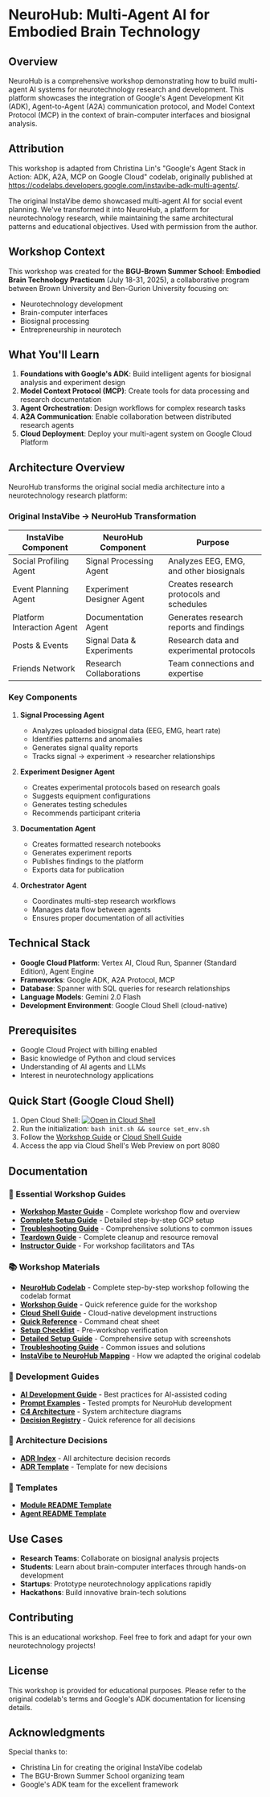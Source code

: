 # NeuroHub: Multi-Agent AI for Embodied Brain Technology

## Overview

NeuroHub is a comprehensive workshop demonstrating how to build multi-agent AI systems for neurotechnology research and development. This platform showcases the integration of Google's Agent Development Kit (ADK), Agent-to-Agent (A2A) communication protocol, and Model Context Protocol (MCP) in the context of brain-computer interfaces and biosignal analysis.

## Attribution

This workshop is adapted from Christina Lin's "Google's Agent Stack in Action: ADK, A2A, MCP on Google Cloud" codelab, originally published at https://codelabs.developers.google.com/instavibe-adk-multi-agents/. 

The original InstaVibe demo showcased multi-agent AI for social event planning. We've transformed it into NeuroHub, a platform for neurotechnology research, while maintaining the same architectural patterns and educational objectives. Used with permission from the author.

## Workshop Context

This workshop was created for the **BGU-Brown Summer School: Embodied Brain Technology Practicum** (July 18-31, 2025), a collaborative program between Brown University and Ben-Gurion University focusing on:
- Neurotechnology development
- Brain-computer interfaces
- Biosignal processing
- Entrepreneurship in neurotech

## What You'll Learn

1. **Foundations with Google's ADK**: Build intelligent agents for biosignal analysis and experiment design
2. **Model Context Protocol (MCP)**: Create tools for data processing and research documentation
3. **Agent Orchestration**: Design workflows for complex research tasks
4. **A2A Communication**: Enable collaboration between distributed research agents
5. **Cloud Deployment**: Deploy your multi-agent system on Google Cloud Platform

## Architecture Overview

NeuroHub transforms the original social media architecture into a neurotechnology research platform:

### Original InstaVibe → NeuroHub Transformation

| InstaVibe Component | NeuroHub Component | Purpose |
|---------------------|-------------------|----------|
| Social Profiling Agent | Signal Processing Agent | Analyzes EEG, EMG, and other biosignals |
| Event Planning Agent | Experiment Designer Agent | Creates research protocols and schedules |
| Platform Interaction Agent | Documentation Agent | Generates research reports and findings |
| Posts & Events | Signal Data & Experiments | Research data and experimental protocols |
| Friends Network | Research Collaborations | Team connections and expertise |

### Key Components

1. **Signal Processing Agent**
   - Analyzes uploaded biosignal data (EEG, EMG, heart rate)
   - Identifies patterns and anomalies
   - Generates signal quality reports
   - Tracks signal → experiment → researcher relationships

2. **Experiment Designer Agent**
   - Creates experimental protocols based on research goals
   - Suggests equipment configurations
   - Generates testing schedules
   - Recommends participant criteria

3. **Documentation Agent**
   - Creates formatted research notebooks
   - Generates experiment reports
   - Publishes findings to the platform
   - Exports data for publication

4. **Orchestrator Agent**
   - Coordinates multi-step research workflows
   - Manages data flow between agents
   - Ensures proper documentation of all activities

## Technical Stack

- **Google Cloud Platform**: Vertex AI, Cloud Run, Spanner (Standard Edition), Agent Engine
- **Frameworks**: Google ADK, A2A Protocol, MCP
- **Database**: Spanner with SQL queries for research relationships
- **Language Models**: Gemini 2.0 Flash
- **Development Environment**: Google Cloud Shell (cloud-native)

## Prerequisites

- Google Cloud Project with billing enabled
- Basic knowledge of Python and cloud services
- Understanding of AI agents and LLMs
- Interest in neurotechnology applications

## Quick Start (Google Cloud Shell)

1. Open Cloud Shell: [![Open in Cloud Shell](https://gstatic.com/cloudssh/images/open-btn.svg)](https://console.cloud.google.com/cloudshell/open?git_repo=https://github.com/GDG-PVD/neurohub-workshop&page=editor&open_in_editor=README.md)
2. Run the initialization: `bash init.sh && source set_env.sh`
3. Follow the [Workshop Guide](docs/WORKSHOP_GUIDE.md) or [Cloud Shell Guide](docs/CLOUD_SHELL_GUIDE.md)
4. Access the app via Cloud Shell's Web Preview on port 8080

## Documentation

### 🎯 Essential Workshop Guides
- [**Workshop Master Guide**](docs/WORKSHOP_MASTER_GUIDE.md) - Complete workshop flow and overview
- [**Complete Setup Guide**](docs/WORKSHOP_COMPLETE_SETUP_GUIDE.md) - Detailed step-by-step GCP setup
- [**Troubleshooting Guide**](docs/WORKSHOP_TROUBLESHOOTING_GUIDE.md) - Comprehensive solutions to common issues
- [**Teardown Guide**](docs/WORKSHOP_TEARDOWN_GUIDE.md) - Complete cleanup and resource removal
- [**Instructor Guide**](docs/WORKSHOP_INSTRUCTOR_GUIDE.md) - For workshop facilitators and TAs

### 📚 Workshop Materials
- [**NeuroHub Codelab**](docs/NEUROHUB_CODELAB.md) - Complete step-by-step workshop following the codelab format
- [**Workshop Guide**](docs/WORKSHOP_GUIDE.md) - Quick reference guide for the workshop
- [**Cloud Shell Guide**](docs/CLOUD_SHELL_GUIDE.md) - Cloud-native development instructions
- [**Quick Reference**](docs/QUICK_REFERENCE.md) - Command cheat sheet
- [**Setup Checklist**](docs/SETUP_CHECKLIST.md) - Pre-workshop verification
- [**Detailed Setup Guide**](docs/DETAILED_SETUP_GUIDE.md) - Comprehensive setup with screenshots
- [**Troubleshooting Guide**](docs/TROUBLESHOOTING.md) - Common issues and solutions
- [**InstaVibe to NeuroHub Mapping**](docs/INSTAVIBE_TO_NEUROHUB_MAPPING.md) - How we adapted the original codelab

### 🤖 Development Guides
- [**AI Development Guide**](docs/AI_DEVELOPMENT_GUIDE.md) - Best practices for AI-assisted coding
- [**Prompt Examples**](docs/prompt-examples.md) - Tested prompts for NeuroHub development
- [**C4 Architecture**](C4_ARCHITECTURE.md) - System architecture diagrams
- [**Decision Registry**](DECISION_REGISTRY.md) - Quick reference for all decisions

### 📐 Architecture Decisions
- [**ADR Index**](docs/adr/index.md) - All architecture decision records
- [**ADR Template**](docs/adr/template.md) - Template for new decisions

### 📝 Templates
- [**Module README Template**](docs/templates/module-readme.md)
- [**Agent README Template**](docs/templates/agent-readme.md)

## Use Cases

- **Research Teams**: Collaborate on biosignal analysis projects
- **Students**: Learn about brain-computer interfaces through hands-on development
- **Startups**: Prototype neurotechnology applications rapidly
- **Hackathons**: Build innovative brain-tech solutions

## Contributing

This is an educational workshop. Feel free to fork and adapt for your own neurotechnology projects!

## License

This workshop is provided for educational purposes. Please refer to the original codelab's terms and Google's ADK documentation for licensing details.

## Acknowledgments

Special thanks to:
- Christina Lin for creating the original InstaVibe codelab
- The BGU-Brown Summer School organizing team
- Google's ADK team for the excellent framework